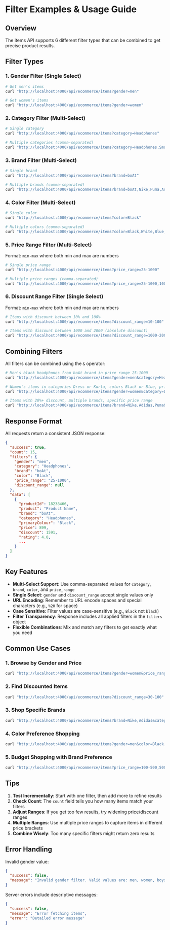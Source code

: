 # Filter Examples & Usage Guide

## Overview

The items API supports 6 different filter types that can be combined to get precise product results.

## Filter Types

### 1. Gender Filter (Single Select)

```bash
# Get men's items
curl "http://localhost:4000/api/ecommerce/items?gender=men"

# Get women's items
curl "http://localhost:4000/api/ecommerce/items?gender=women"
```

### 2. Category Filter (Multi-Select)

```bash
# Single category
curl "http://localhost:4000/api/ecommerce/items?category=Headphones"

# Multiple categories (comma-separated)
curl "http://localhost:4000/api/ecommerce/items?category=Headphones,Smart%20Watches,Casual%20Shoes"
```

### 3. Brand Filter (Multi-Select)

```bash
# Single brand
curl "http://localhost:4000/api/ecommerce/items?brand=boAt"

# Multiple brands (comma-separated)
curl "http://localhost:4000/api/ecommerce/items?brand=boAt,Nike,Puma,Adidas"
```

### 4. Color Filter (Multi-Select)

```bash
# Single color
curl "http://localhost:4000/api/ecommerce/items?color=Black"

# Multiple colors (comma-separated)
curl "http://localhost:4000/api/ecommerce/items?color=Black,White,Blue,Red"
```

### 5. Price Range Filter (Multi-Select)

Format: `min-max` where both min and max are numbers

```bash
# Single price range
curl "http://localhost:4000/api/ecommerce/items?price_range=25-1000"

# Multiple price ranges (comma-separated)
curl "http://localhost:4000/api/ecommerce/items?price_range=25-1000,1000-3500,3500-10000"
```

### 6. Discount Range Filter (Single Select)

Format: `min-max` where both min and max are numbers

```bash
# Items with discount between 10% and 100%
curl "http://localhost:4000/api/ecommerce/items?discount_range=10-100"

# Items with discount between 1000 and 2000 (absolute discount)
curl "http://localhost:4000/api/ecommerce/items?discount_range=1000-2000"
```

## Combining Filters

All filters can be combined using the `&` operator:

```bash
# Men's black headphones from boAt brand in price range 25-1000
curl "http://localhost:4000/api/ecommerce/items?gender=men&category=Headphones&brand=boAt&color=Black&price_range=25-1000"

# Women's items in categories Dress or Kurta, colors Black or Blue, price 500-3000
curl "http://localhost:4000/api/ecommerce/items?gender=women&category=Dress,Kurta&color=Black,Blue&price_range=500-3000"

# Items with 20%+ discount, multiple brands, specific price range
curl "http://localhost:4000/api/ecommerce/items?brand=Nike,Adidas,Puma&price_range=1000-5000&discount_range=20-100"
```

## Response Format

All requests return a consistent JSON response:

```json
{
  "success": true,
  "count": 15,
  "filters": {
    "gender": "men",
    "category": "Headphones",
    "brand": "boAt",
    "color": "Black",
    "price_range": "25-1000",
    "discount_range": null
  },
  "data": [
    {
      "productId": 18238466,
      "product": "Product Name",
      "brand": "boAt",
      "category": "Headphones",
      "primaryColour": "Black",
      "price": 899,
      "discount": 1591,
      "rating": 4.0,
      ...
    }
  ]
}
```

## Key Features

- **Multi-Select Support**: Use comma-separated values for `category`, `brand`, `color`, and `price_range`
- **Single Select**: `gender` and `discount_range` accept single values only
- **URL Encoding**: Remember to URL encode spaces and special characters (e.g., `%20` for space)
- **Case Sensitive**: Filter values are case-sensitive (e.g., `Black` not `black`)
- **Filter Transparency**: Response includes all applied filters in the `filters` object
- **Flexible Combinations**: Mix and match any filters to get exactly what you need

## Common Use Cases

### 1. Browse by Gender and Price

```bash
curl "http://localhost:4000/api/ecommerce/items?gender=women&price_range=500-2000"
```

### 2. Find Discounted Items

```bash
curl "http://localhost:4000/api/ecommerce/items?discount_range=30-100"
```

### 3. Shop Specific Brands

```bash
curl "http://localhost:4000/api/ecommerce/items?brand=Nike,Adidas&category=Sports%20Shoes"
```

### 4. Color Preference Shopping

```bash
curl "http://localhost:4000/api/ecommerce/items?gender=men&color=Black,Navy%20Blue,Grey"
```

### 5. Budget Shopping with Brand Preference

```bash
curl "http://localhost:4000/api/ecommerce/items?price_range=100-500,500-1000&brand=Roadster,H%26M"
```

## Tips

1. **Test Incrementally**: Start with one filter, then add more to refine results
2. **Check Count**: The `count` field tells you how many items match your filters
3. **Adjust Ranges**: If you get too few results, try widening price/discount ranges
4. **Multiple Ranges**: Use multiple price ranges to capture items in different price brackets
5. **Combine Wisely**: Too many specific filters might return zero results

## Error Handling

Invalid gender value:

```json
{
  "success": false,
  "message": "Invalid gender filter. Valid values are: men, women, boys, girls"
}
```

Server errors include descriptive messages:

```json
{
  "success": false,
  "message": "Error fetching items",
  "error": "Detailed error message"
}
```
